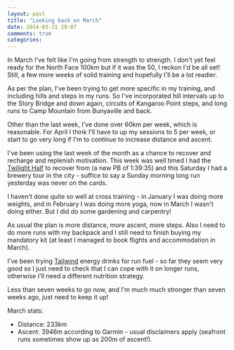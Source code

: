 ```yaml
---
layout: post
title: "Looking back on March"
date: 2014-03-31 19:07
comments: true
categories: 
---
```

In March I've felt like I'm going from strength to strength. I don't
yet feel ready for the North Face 100km but if it was the 50, I reckon
I'd be all set! Still, a few more weeks of solid training and hopefully
I'll be a lot readier.

As per the plan, I've been trying to get more specific in my training, 
and including hills and steps in my runs. So I've incorporated hill
intervals up to the Story Bridge and down again, circuits of Kangaroo
Point steps, and long runs to Camp Mountain from Bunyaville and back. 

Other than the last week, I've done over 60km per week, which is reasonable.
For April I think I'll have to up my sessions to 5 per week, or start to go
very long if I'm to continue to increase distance and ascent.

I've been using the last week of the month as a chance to recover and recharge 
and replenish motivation. This week was well timed I had 
the [Twilight Half](/article/2014/03/26/twilight-half-race-report/) to recover from (a new PB of 1:39:35) and this Saturday
I had a brewery tour in the city - suffice to say a Sunday morning long
run yesterday was never on the cards.

I haven't done quite so well at cross training - in January I was doing more 
weights, and in February I was doing more yoga, now in March I wasn't doing
either. But I did do some gardening and carpentry! 

As usual the plan is more distance, more ascent, more steps. Also I need
to do more runs with my backpack and I still need to finish buying my 
mandatory kit (at least I managed to book flights and accommodation in March).

I've been trying [Tailwind](http://tailwindnutrition.com.au/) 
energy drinks for run fuel - so far they seem very
good so I just need to check that I can cope with it on longer runs, 
otherwise I'll need a different nutrition strategy.

Less than seven weeks to go now, and I'm much much stronger than seven weeks
ago, just need to keep it up!

March stats:<ul>
<li>Distance: 233km</li>
<li>Ascent: 3946m according to Garmin - usual disclaimers apply 
(seafront runs sometimes show up as 200m of ascent!).</li></ul>
